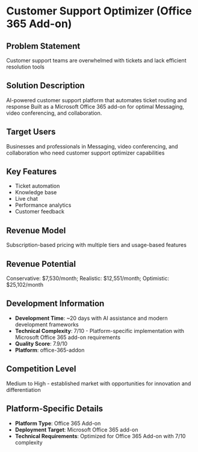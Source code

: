 # Customer Support Optimizer (Office 365 Add-on)

## Problem Statement
Customer support teams are overwhelmed with tickets and lack efficient resolution tools

## Solution Description
AI-powered customer support platform that automates ticket routing and response Built as a Microsoft Office 365 add-on for optimal Messaging, video conferencing, and collaboration.

## Target Users
Businesses and professionals in Messaging, video conferencing, and collaboration who need customer support optimizer capabilities

## Key Features
- Ticket automation
- Knowledge base
- Live chat
- Performance analytics
- Customer feedback

## Revenue Model
Subscription-based pricing with multiple tiers and usage-based features

## Revenue Potential
Conservative: $7,530/month; Realistic: $12,551/month; Optimistic: $25,102/month

## Development Information
- **Development Time**: ~20 days with AI assistance and modern development frameworks
- **Technical Complexity**: 7/10 - Platform-specific implementation with Microsoft Office 365 add-on requirements
- **Quality Score**: 7.9/10
- **Platform**: office-365-addon

## Competition Level
Medium to High - established market with opportunities for innovation and differentiation

## Platform-Specific Details
- **Platform Type**: Office 365 Add-on
- **Deployment Target**: Microsoft Office 365 add-on
- **Technical Requirements**: Optimized for Office 365 Add-on with 7/10 complexity
